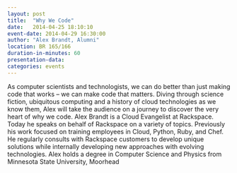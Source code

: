 ```yaml
---
layout: post
title:  "Why We Code"
date:   2014-04-25 18:10:10
event-date: 2014-04-29 16:30:00
author: "Alex Brandt, Alumni"
location: BR 165/166
duration-in-minutes: 60
presentation-data: 
categories: events
---
```


As computer scientists and technologists, we can do better than just making
code that works – we can make code that matters.  Diving through science
fiction, ubiquitous computing and a history of cloud technologies as we know
them, Alex will take the audience on a journey to discover the very heart of
why we code.  Alex Brandt is a Cloud Evangelist at Rackspace. Today he speaks
on behalf of Rackspace on a variety of topics. Previously his work focused on
training employees in Cloud, Python, Ruby, and Chef. He regularly consults with
Rackspace customers to develop unique solutions while internally developing new
approaches with evolving technologies. Alex holds a degree in Computer Science
and Physics from Minnesota State University, Moorhead
